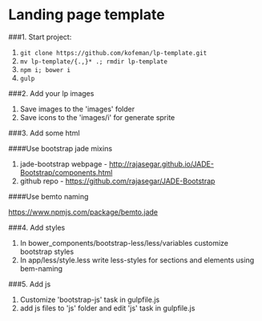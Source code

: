 # Landing page template

###1. Start project:

1. `git clone https://github.com/kofeman/lp-template.git`
2. `mv lp-template/{.,}* .; rmdir lp-template`
3. `npm i; bower i`
4. `gulp`

###2. Add your lp images

1. Save images to the 'images' folder 
2. Save icons to the 'images/i' for generate sprite

###3. Add some html

####Use bootstrap jade mixins 

1. jade-bootstrap webpage - http://rajasegar.github.io/JADE-Bootstrap/components.html
2. github repo - https://github.com/rajasegar/JADE-Bootstrap

####Use bemto naming

https://www.npmjs.com/package/bemto.jade 

###4. Add styles

1. In bower_components/bootstrap-less/less/variables customize bootstrap styles
2. In app/less/style.less write less-styles for sections and elements using bem-naming

###5. Add js

1. Customize 'bootstrap-js' task in gulpfile.js
2. add js files to 'js' folder and edit 'js' task in gulpfile.js



